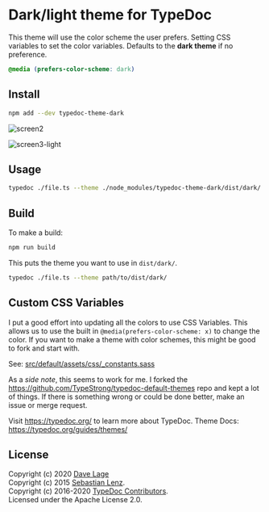 # Dark/light theme for TypeDoc

This theme will use the color scheme the user prefers. Setting CSS variables to set the color variables. Defaults to the **dark theme** if no preference.

```css
@media (prefers-color-scheme: dark) 
```

## Install
```sh
npm add --dev typedoc-theme-dark
```

![screen2](https://gitlab.com/rockerBOO/typedoc-theme-dark/-/raw/master/resources/screen2.png)

![screen3-light](https://gitlab.com/rockerBOO/typedoc-theme-dark/-/raw/master/resources/screen3-light.png)

## Usage
```sh
typedoc ./file.ts --theme ./node_modules/typedoc-theme-dark/dist/dark/
```

## Build
To make a build:

```sh
npm run build
```

This puts the theme you want to use in `dist/dark/`. 

```sh
typedoc ./file.ts --theme path/to/dist/dark/
```

## Custom CSS Variables

I put a good effort into updating all the colors to use CSS Variables. This allows us to use the built in `@media(prefers-color-scheme: x)` to change the color. If you want to make a theme with color schemes, this might be good to fork and start with.

See: [src/default/assets/css/_constants.sass](src/default/assets/css/_constants.sass)

As a *side note*, this seems to work for me. I forked the https://github.com/TypeStrong/typedoc-default-themes repo and kept a lot of things. If there is something wrong or could be done better, make an issue or merge request.

Visit https://typedoc.org/ to learn more about TypeDoc.
Theme Docs: https://typedoc.org/guides/themes/

## License
Copyright (c) 2020 [Dave Lage](https://davelage.com)<br>
Copyright (c) 2015 [Sebastian Lenz](http://www.sebastian-lenz.de).<br>
Copyright (c) 2016-2020 [TypeDoc Contributors](https://github.com/TypeStrong/typedoc/graphs/contributors).<br>
Licensed under the Apache License 2.0.

